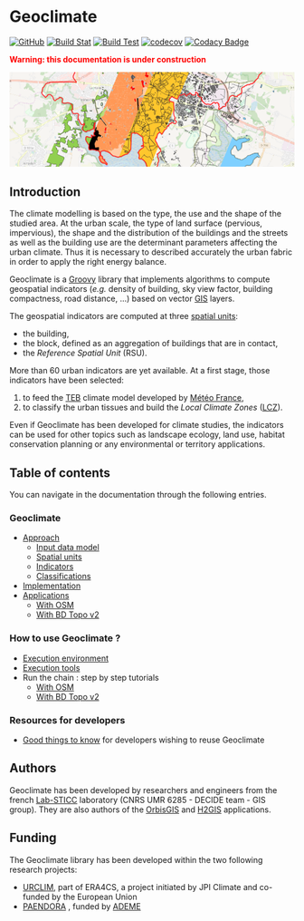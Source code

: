 # Geoclimate

[![GitHub](https://img.shields.io/github/license/orbisgis/h2gis.svg)](https://github.com/orbisgis/geoclimate/blob/master/LICENSE.md) 
[![Build Stat](https://img.shields.io/jenkins/s/http/jenkins-ng.orbisgis.org/job/geoclimate.svg)](http://jenkins-ng.orbisgis.org/job/geoclimate) 
[![Build Test](https://img.shields.io/jenkins/t/http/jenkins-ng.orbisgis.org/job/geoclimate.svg)](https://jenkins-ng.orbisgis.org/job/geoclimate/test_results_analyzer/) 
[![codecov](https://img.shields.io/codecov/c/github/orbisgis/geoclimate.svg)](https://codecov.io/gh/orbisgis/geoclimate) 
[![Codacy Badge](https://img.shields.io/codacy/grade/93899ea0675d43a2a3787ce5dd3c5595.svg)](https://www.codacy.com/app/orbisgis/geoclimate?utm_source=github.com&amp;utm_medium=referral&amp;utm_content=orbisgis/geoclimate&amp;utm_campaign=Badge_Grade) 

<span style="color:red">**Warning: this documentation is under construction**</span>

![bandeau_geoclimate](./resources/images/readme/bandeau_geoclimate.png)


## Introduction

The climate modelling is based on the type, the use and the shape of the studied area. 
At the urban scale, the type of land surface (pervious, impervious), the shape and the distribution of the buildings and the streets as well as the building use are the determinant parameters affecting the urban climate. 
Thus it is necessary to described accurately the urban fabric in order to apply the right energy balance. 

Geoclimate is a [Groovy](http://groovy-lang.org/) library that implements algorithms to compute geospatial indicators (*e.g.* density of building, sky view factor, building compactness, road distance, ...) based on vector [GIS](https://en.wikipedia.org/wiki/Geographic_information_system) layers.


The geospatial indicators are computed at three [spatial units](./chain_documentation/spatial_units/spatial_units.md):
- the building,
- the block, defined as an aggregation of buildings that are in contact,
- the *Reference Spatial Unit* (RSU).

More than 60 urban indicators are yet available. At a first stage, those indicators have been selected:
1. to feed the [TEB](http://www.umr-cnrm.fr/spip.php?article199) climate model developed by [Météo France](http://www.meteofrance.com),
2. to classify the urban tissues and build the *Local Climate Zones* ([LCZ](http://www.wudapt.org/lcz/)).

Even if Geoclimate has been developed for climate studies, the indicators can be used for other topics such as landscape ecology, land use, habitat conservation planning or any environmental or territory applications.


## Table of contents

You can navigate in the documentation through the following entries.

### Geoclimate

- [Approach](./chain_documentation/approach.md)
  - [Input data model](./chain_documentation/input_data_model.md)
  - [Spatial units](./chain_documentation/spatial_units/spatial_units.md)
  - [Indicators](./chain_documentation/indicators/indicators.md)
  - [Classifications](./chain_documentation/classsifications/classifications.md)  
- [Implementation](./chain_documentation/implementation.md)
- [Applications](./chain_documentation/workflow/description.md)
  - [With OSM](./chain_documentation/workflow/osm/intro.md)
  - [With BD Topo v2](./chain_documentation/workflow/bd_topo_v2/intro.md)

### How to use Geoclimate ?

- [Execution environment](./for_users/execution_environment.md)
- [Execution tools](./for_users/execution_tools.md)
- Run the chain : step by step tutorials
  - [With OSM](./for_users/execution_examples/run_osm.md)
  - [With BD Topo v2](./for_users/execution_examples/run_bd_topo_v2.md)

### Resources for developers

- [Good things to know](./for_developers/info.md) for developers wishing to reuse Geoclimate



## Authors

Geoclimate has been developed by researchers and engineers from the french [Lab-STICC](https://www.labsticc.fr/en/index/) laboratory (CNRS UMR 6285 - DECIDE team - GIS group). They are also authors of the [OrbisGIS](http://orbisgis.org/) and [H2GIS](http://h2gis.org/) applications.

## Funding

The Geoclimate library has been developed within the two following research projects:

- [URCLIM](http://www.urclim.eu/), part of ERA4CS, a project initiated by JPI Climate and co-funded by the European Union
- [PAENDORA](https://www.ademe.fr/sites/default/files/assets/documents/aprademeprojetsretenusen2017.pdf#page=39) , funded by [ADEME](https://www.ademe.fr/)
